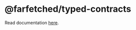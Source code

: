 # @farfetched/typed-contracts

Read documentation [here](https://farfetched.pages.dev/api/contracts/typed-contracts.html).
